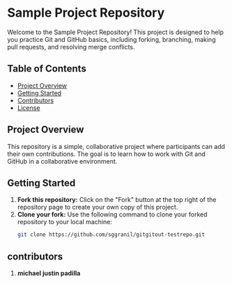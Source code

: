 # Sample Project Repository

Welcome to the Sample Project Repository! This project is designed to help you practice Git and GitHub basics, including forking, branching, making pull requests, and resolving merge conflicts.

## Table of Contents
- [Project Overview](#project-overview)
- [Getting Started](#getting-started)
- [Contributors](#contributors)
- [License](#license)

## Project Overview

This repository is a simple, collaborative project where participants can add their own contributions. The goal is to learn how to work with Git and GitHub in a collaborative environment.

## Getting Started

1. **Fork this repository:** Click on the "Fork" button at the top right of the repository page to create your own copy of this project.
2. **Clone your fork:** Use the following command to clone your forked repository to your local machine:
   ```bash
   git clone https://github.com/sggranil/gitgitout-testrepo.git
## contributors

1. **michael justin padilla**
